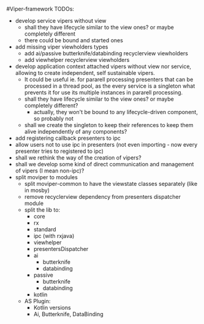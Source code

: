 #Viper-framework TODOs:
 - develop service vipers without view
    - shall they have lifecycle similar to the view ones? or maybe completely different
    - there could be bound and started ones
  - add missing viper viewholders types
     - add ai/passive butterknife/databinding recyclerview viewholders
     - add viewhelper recyclerview viewholders
 - develop application context attached vipers without view nor service, allowing to create independent, self sustainable vipers.
    - It could be useful ie. for pararell processing presenters that can be processed in a thread pool, as the every service is a singleton what prevents it for use its multiple instances in pararell processing.
    - shall they have lifecycle similar to the view ones? or maybe completely different?
        - actually, they won't be bound to any lifecycle-driven component, so probably not
    - shall we create the singleton to keep their references to keep them alive independently of any components?
 - add registering callback presenters to ipc
 - allow users not to use ipc in presenters (not even importing - now every presenter tries to registered to ipc)
 - shall we rethink the way of the creation of vipers?
 - shall we develop some kind of direct communication and management of vipers (I mean non-ipc)?
  - split moviper to modules
     - split moviper-common to have the viewstate classes separately (like in mosby)
     - remove recyclerview dependency from presenters dispatcher module
     - split the lib to:
        - core
        - rx
        - standard
        - ipc (with rxjava)
        - viewhelper
        - presentersDispatcher
        - ai
            - butterknife
            - databinding
        - passive
            - butterknife
            - databinding
        - kotlin
     -  AS Plugin:
        - Kotlin versions
        - Ai, Butterknife, DataBinding